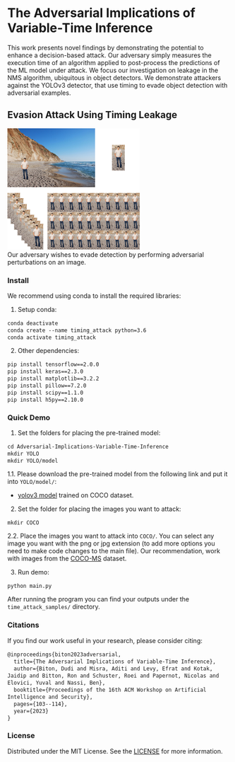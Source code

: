 # The Adversarial Implications of Variable-Time Inference
<!-- This project contains the implementation of our ??? 2023 paper [link](https://www.google.com).<br/> -->
This work presents novel findings by demonstrating the potential to enhance a decision-based attack.
Our adversary simply measures the execution time of an algorithm applied to post-process the predictions of the ML model under attack.
We focus our investigation on leakage in the NMS algorithm, ubiquitous in object detectors. We demonstrate attackers against the YOLOv3 detector, that use timing to evade object detection with adversarial examples.
## Evasion Attack Using Timing Leakage
<img src="https://github.com/dudi709/Adversarial-Implications-Variable-Time-Inference/blob/main/doc/algo.png" width="300">
<br/>
Our adversary wishes to evade detection by performing adversarial perturbations on an image.

### Install

We recommend using conda to install the required libraries:
<br/>
1. Setup conda:
```
conda deactivate
conda create --name timing_attack python=3.6
conda activate timing_attack
```
2. Other dependencies:
```
pip install tensorflow==2.0.0
pip install keras==2.3.0
pip install matplotlib==3.2.2
pip install pillow==7.2.0
pip install scipy==1.1.0
pip install h5py==2.10.0
```

### Quick Demo

1. Set the folders for placing the pre-trained model:
```
cd Adversarial-Implications-Variable-Time-Inference
mkdir YOLO
mkdir YOLO/model
```
1.1. Please download the pre-trained model from the following link and put it into `YOLO/model/`:
- [yolov3 model](https://drive.google.com/file/d/19XC9ujio7AwpT52tcWiUmaoxoDWdjrQw/view?usp=sharing) trained on COCO dataset.

2. Set the folder for placing the images you want to attack:
```
mkdir COCO
```
2.2. Place the images you want to attack into `COCO/`. You can select any image you want with the png or jpg extension (to add more options you need to make code changes to the main file). Our recommendation, work with images from the [COCO-MS](https://cocodataset.org/#download) dataset.

3. Run demo:
```
python main.py
```
After running the program you can find your outputs under the `time_attack_samples/` directory.

### Citations
If you find our work useful in your research, please consider citing:
```
@inproceedings{biton2023adversarial,
  title={The Adversarial Implications of Variable-Time Inference},
  author={Biton, Dudi and Misra, Aditi and Levy, Efrat and Kotak, Jaidip and Bitton, Ron and Schuster, Roei and Papernot, Nicolas and Elovici, Yuval and Nassi, Ben},
  booktitle={Proceedings of the 16th ACM Workshop on Artificial Intelligence and Security},
  pages={103--114},
  year={2023}
}
```

### License
Distributed under the MIT License. See the [LICENSE](/LICENSE.txt) for more information.

